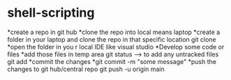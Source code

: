 # shell-scripting
*create a repo in git hub
*clone the repo into local means laptop
*create a folder in your laptop and clone the repo in that specific location
 git clone <repo-url>
*open the folder in you r local IDE like visual studio
*Develop some code or files 
*add those files in temp area
 git status --> to add any untracked files
 git add <file-name>
*commit the changes
*git commit -m "some message"
*push the changes to git hub/central repo
 git push -u origin main
